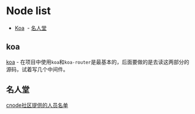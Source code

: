 # Node list

  - [Koa](#koa)
  - [名人堂](#名人堂)
  
  
  
  
## koa

[koa](https://github.com/koajs/koa) - 在项目中使用`koa`和`koa-router`是最基本的，后面要做的是去读这两部分的源码，试着写几个中间件。


## 名人堂
[cnode社区提供的人员名单](https://github.com/cnodejs/nodeclub/wiki/%E5%90%8D%E4%BA%BA%E5%A0%82)
